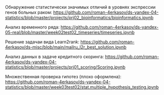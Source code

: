 Обнаружение статистически значимых отличий в уровнях экспрессии генов больных раком:
https://github.com/roman-4erkasov/ds-yandex-04-statistics/blob/master/projects/prj02_bioinformatics/bioinformatics.ipynb

Анализ временного ряда: https://github.com/roman-4erkasov/ds-yandex-05-real/blob/master/week02test02_timeseries/timeseries.ipynb

Решение задачаи вида Learn2rank: https://github.com/roman-4erkasov/ds-misc/blob/main/mailru_l2r_best_solution.ipynb

Анализ данных в задаче кредитного скоринга: https://github.com/roman-4erkasov/ds-yandex-04-statistics/blob/master/projects/prj01_scoring/Scoring.ipynb

Множественная проверка гипотез (плохо оформлена): https://github.com/roman-4erkasov/ds-yandex-04-statistics/blob/master/week03test02/stat.multiple_hypothesis_testing.ipynb
